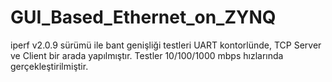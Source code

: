 # GUI_Based_Ethernet_on_ZYNQ
iperf v2.0.9 sürümü ile bant genişliği testleri UART kontorlünde, TCP Server ve Client bir arada yapılmıştır. Testler 10/100/1000 mbps hızlarında gerçekleştirilmiştir.



